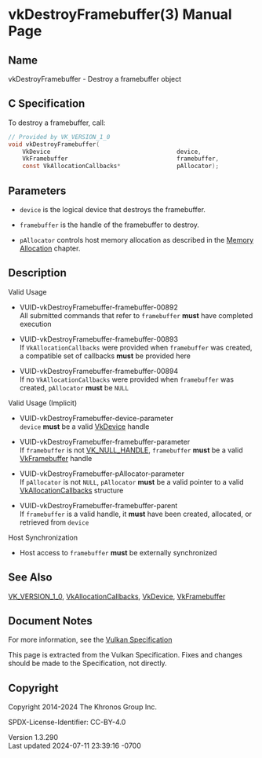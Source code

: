 # vkDestroyFramebuffer(3) Manual Page

## Name

vkDestroyFramebuffer - Destroy a framebuffer object



## <a href="#_c_specification" class="anchor"></a>C Specification

To destroy a framebuffer, call:

``` c
// Provided by VK_VERSION_1_0
void vkDestroyFramebuffer(
    VkDevice                                    device,
    VkFramebuffer                               framebuffer,
    const VkAllocationCallbacks*                pAllocator);
```

## <a href="#_parameters" class="anchor"></a>Parameters

- `device` is the logical device that destroys the framebuffer.

- `framebuffer` is the handle of the framebuffer to destroy.

- `pAllocator` controls host memory allocation as described in the <a
  href="https://registry.khronos.org/vulkan/specs/1.3-extensions/html/vkspec.html#memory-allocation"
  target="_blank" rel="noopener">Memory Allocation</a> chapter.

## <a href="#_description" class="anchor"></a>Description

Valid Usage

- <a href="#VUID-vkDestroyFramebuffer-framebuffer-00892"
  id="VUID-vkDestroyFramebuffer-framebuffer-00892"></a>
  VUID-vkDestroyFramebuffer-framebuffer-00892  
  All submitted commands that refer to `framebuffer` **must** have
  completed execution

- <a href="#VUID-vkDestroyFramebuffer-framebuffer-00893"
  id="VUID-vkDestroyFramebuffer-framebuffer-00893"></a>
  VUID-vkDestroyFramebuffer-framebuffer-00893  
  If `VkAllocationCallbacks` were provided when `framebuffer` was
  created, a compatible set of callbacks **must** be provided here

- <a href="#VUID-vkDestroyFramebuffer-framebuffer-00894"
  id="VUID-vkDestroyFramebuffer-framebuffer-00894"></a>
  VUID-vkDestroyFramebuffer-framebuffer-00894  
  If no `VkAllocationCallbacks` were provided when `framebuffer` was
  created, `pAllocator` **must** be `NULL`

Valid Usage (Implicit)

- <a href="#VUID-vkDestroyFramebuffer-device-parameter"
  id="VUID-vkDestroyFramebuffer-device-parameter"></a>
  VUID-vkDestroyFramebuffer-device-parameter  
  `device` **must** be a valid [VkDevice](https://registry.khronos.org/vulkan/specs/1.3-extensions/man/html/VkDevice.html) handle

- <a href="#VUID-vkDestroyFramebuffer-framebuffer-parameter"
  id="VUID-vkDestroyFramebuffer-framebuffer-parameter"></a>
  VUID-vkDestroyFramebuffer-framebuffer-parameter  
  If `framebuffer` is not [VK_NULL_HANDLE](https://registry.khronos.org/vulkan/specs/1.3-extensions/man/html/VK_NULL_HANDLE.html),
  `framebuffer` **must** be a valid [VkFramebuffer](https://registry.khronos.org/vulkan/specs/1.3-extensions/man/html/VkFramebuffer.html)
  handle

- <a href="#VUID-vkDestroyFramebuffer-pAllocator-parameter"
  id="VUID-vkDestroyFramebuffer-pAllocator-parameter"></a>
  VUID-vkDestroyFramebuffer-pAllocator-parameter  
  If `pAllocator` is not `NULL`, `pAllocator` **must** be a valid
  pointer to a valid [VkAllocationCallbacks](https://registry.khronos.org/vulkan/specs/1.3-extensions/man/html/VkAllocationCallbacks.html)
  structure

- <a href="#VUID-vkDestroyFramebuffer-framebuffer-parent"
  id="VUID-vkDestroyFramebuffer-framebuffer-parent"></a>
  VUID-vkDestroyFramebuffer-framebuffer-parent  
  If `framebuffer` is a valid handle, it **must** have been created,
  allocated, or retrieved from `device`

Host Synchronization

- Host access to `framebuffer` **must** be externally synchronized

## <a href="#_see_also" class="anchor"></a>See Also

[VK_VERSION_1_0](https://registry.khronos.org/vulkan/specs/1.3-extensions/man/html/VK_VERSION_1_0.html),
[VkAllocationCallbacks](https://registry.khronos.org/vulkan/specs/1.3-extensions/man/html/VkAllocationCallbacks.html),
[VkDevice](https://registry.khronos.org/vulkan/specs/1.3-extensions/man/html/VkDevice.html), [VkFramebuffer](https://registry.khronos.org/vulkan/specs/1.3-extensions/man/html/VkFramebuffer.html)

## <a href="#_document_notes" class="anchor"></a>Document Notes

For more information, see the <a
href="https://registry.khronos.org/vulkan/specs/1.3-extensions/html/vkspec.html#vkDestroyFramebuffer"
target="_blank" rel="noopener">Vulkan Specification</a>

This page is extracted from the Vulkan Specification. Fixes and changes
should be made to the Specification, not directly.

## <a href="#_copyright" class="anchor"></a>Copyright

Copyright 2014-2024 The Khronos Group Inc.

SPDX-License-Identifier: CC-BY-4.0

Version 1.3.290  
Last updated 2024-07-11 23:39:16 -0700

